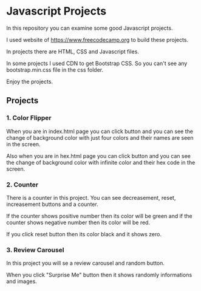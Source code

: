 # Javascript Projects
In this repository you can examine some good Javascript projects.

I used website of https://www.freecodecamp.org to build these projects.

In projects there are HTML, CSS and Javascript files.

In some projects I used CDN to get Bootstrap CSS. So you can't see any bootstrap.min.css file in the css folder.

Enjoy the projects.

## Projects
### 1. Color Flipper
When you are in index.html page you can click button and you can see the change of background color with just four colors and their names are seen in the screen.

Also when you are in hex.html page you can click button and you can see the change of background color with infinite color and their hex code in the screen.

### 2. Counter
There is a counter in this project. You can see decreasement, reset, increasement buttons and a counter.

If the counter shows positive number then its color will be green and if the counter shows negative number then its color will be red.

If you click reset button then its color black and it shows zero.

### 3. Review Carousel
In this project you will se a review carousel and random button. 

When you click "Surprise Me" button then it shows randomly informations and images.



